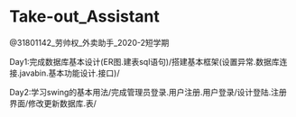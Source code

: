 # Take-out_Assistant
@31801142_劳帅权_外卖助手_2020-2短学期

Day1:完成数据库基本设计(ER图.建表sql语句)/搭建基本框架(设置异常.数据库连接.javabin.基本功能设计.接口)/

Day2:学习swing的基本用法/完成管理员登录.用户注册.用户登录/设计登陆.注册界面/修改更新数据库.表/

